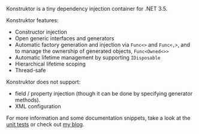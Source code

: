 Konstruktor is a tiny dependency injection container for .NET 3.5.

Konstruktor features:

- Constructor injection
- Open generic interfaces and generators
- Automatic factory generation and injection via `Func<>` and `Func<,>`, and to manage the ownership of generated objects, `Func<Owned<>>`
- Automatic lifetime management by supporting `IDisposable`
- Hierarchical lifetime scoping
- Thread-safe

Konstruktor does not support:

- field / property injection (though it can be done by specifying generator methods).
- XML configuration

For more information and some documentation snippets, take a look at the [unit tests](https://github.com/pragmatrix/Konstruktor2/tree/master/Konstruktor2.Tests) or check out [my blog](http://www.replicator.org/category/project/konstruktor).

